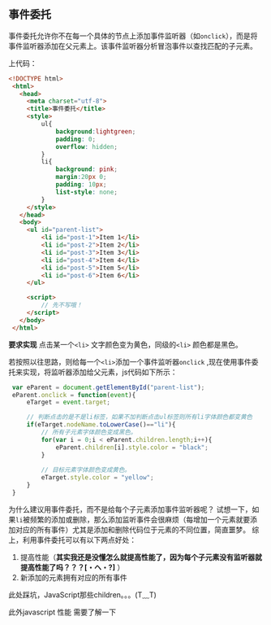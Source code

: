 ## 事件委托

   事件委托允许你不在每一个具体的节点上添加事件监听器（如```onclick```），而是将事件监听器添加在父元素上。该事件监听器分析冒泡事件以查找匹配的子元素。
   
   上代码：
   ``` html
   <!DOCTYPE html>
	<html>
	  <head>
		<meta charset="utf-8">
		<title>事件委托</title>
		<style>
			ul{
				background:lightgreen;
				padding: 0;
				overflow: hidden;
			}
			li{
				background: pink;
				margin:20px 0;
				padding: 10px;
				list-style: none;
			}
		</style>
	  </head>
	  <body>
		<ul id="parent-list">
			<li id="post-1">Item 1</li>
			<li id="post-2">Item 2</li>
			<li id="post-3">Item 3</li>
			<li id="post-4">Item 4</li>
			<li id="post-5">Item 5</li>
			<li id="post-6">Item 6</li>
		</ul>

		<script>
			// 先不写哦！
		</script>
	  </body>
	</html>
   ```
   
   **要求实现** 点击某一个```<li>``` 文字颜色变为黄色，同级的```<li>``` 颜色都是黑色。
   
   若按照以往思路，则给每一个```<li>```添加一个事件监听器```onclick``` ,现在使用事件委托来实现，将监听器添加给父元素，js代码如下所示：
   ``` javascript
    var eParent = document.getElementById("parent-list");
	eParent.onclick = function(event){
		eTarget = event.target;

		// 判断点击的是不是li标签，如果不加判断点击ul标签则所有li字体颜色都变黄色
		if(eTarget.nodeName.toLowerCase()=="li"){
			// 所有子元素字体颜色变成黑色。
			for(var i = 0;i < eParent.children.length;i++){
				eParent.children[i].style.color = "black";
			}
			
			// 目标元素字体颜色变成黄色。
			eTarget.style.color = "yellow";
		}
    }
   ```
   
为什么建议用事件委托，而不是给每个子元素添加事件监听器呢？
试想一下，如果```li```被频繁的添加或删除，那么添加监听事件会很麻烦（每增加一个元素就要添加对应的所有事件）尤其是添加和删除代码位于元素的不同位置，简直噩梦。
   综上，利用事件委托可以有以下两点好处：
   1. 提高性能（**其实我还是没懂怎么就提高性能了，因为每个子元素没有监听器就提高性能了吗？？？[・ヘ・?]** ）
   2. 新添加的元素拥有对应的所有事件
   
   
   
   
   此处踩坑，JavaScript那些children。。。(T﹏T)  
   
  此外javascript 性能  需要了解一下